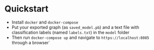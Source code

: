 # Quickstart
- Install `docker` and `docker-compose`
- Put your exported graph (as  `saved_model.pb`) and a text file with classification labels (named `labels.txt`) in the `model` folder
- Then run `docker-compose up` and navigate to `https://localhost:8085` through a browser`



